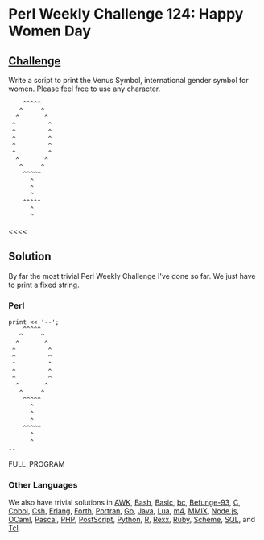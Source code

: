# Perl Weekly Challenge 124: Happy Women Day

## [Challenge][task1]

[task1]: https://theweeklychallenge.org/blog/perl-weekly-challenge-124/#TASK1

>>>>
Write a script to print the Venus Symbol, international gender
symbol for women. Please feel free to use any character.

~~~~
    ^^^^^
   ^     ^
  ^       ^
 ^         ^
 ^         ^
 ^         ^
 ^         ^
 ^         ^
  ^       ^
   ^     ^
    ^^^^^
      ^
      ^
      ^
    ^^^^^
      ^
      ^
~~~~
<<<<

## Solution

By far the most trivial Perl Weekly Challenge I've done so far.
We just have to print a fixed string.

### Perl

~~~~
print << '--';
    ^^^^^
   ^     ^
  ^       ^
 ^         ^
 ^         ^
 ^         ^
 ^         ^
 ^         ^
  ^       ^
   ^     ^
    ^^^^^
      ^
      ^
      ^
    ^^^^^
      ^
      ^
--
~~~~

FULL_PROGRAM

### Other Languages

We also have trivial solutions in
[AWK](#github),
[Bash](#github),
[Basic](#github),
[bc](#github),
[Befunge-93](#github),
[C](#github),
[Cobol](#github),
[Csh](#github),
[Erlang](#github),
[Forth](#github),
[Portran](#github),
[Go](#github),
[Java](#github),
[Lua](#github),
[m4](#github),
[MMIX](#github),
[Node.js](#github),
[OCaml](#github),
[Pascal](#github),
[PHP](#github),
[PostScript](#github),
[Python](#github),
[R](#github),
[Rexx](#github),
[Ruby](#github),
[Scheme](#github),
[SQL](#github), and
[Tcl](#github).
